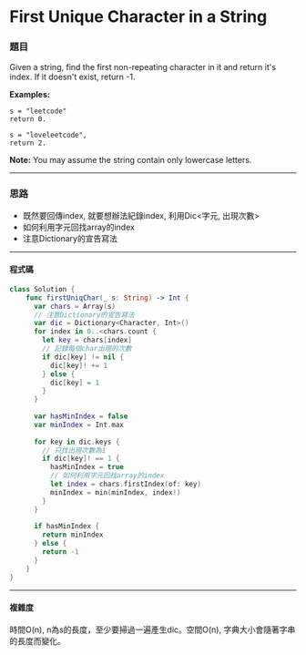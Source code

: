 # First Unique Character in a String

### 題目

Given a string, find the first non-repeating character in it and return it's index. If it doesn't exist, return -1.

**Examples:**

```
s = "leetcode"
return 0.

s = "loveleetcode",
return 2.
```



**Note:** You may assume the string contain only lowercase letters.

------

### 思路

- 既然要回傳index, 就要想辦法紀錄index, 利用Dic<字元, 出現次數>
- 如何利用字元回找array的index
- 注意Dictionary的宣告寫法

------

#### 程式碼

```swift
class Solution {
    func firstUniqChar(_ s: String) -> Int {
      var chars = Array(s)
      // 注意Dictionary的宣告寫法
      var dic = Dictionary<Character, Int>()
      for index in 0..<chars.count {
        let key = chars[index]
        // 記錄每個char出現的次數
        if dic[key] != nil {
          dic[key]! += 1
        } else {
          dic[key] = 1
        }
      }
      
      var hasMinIndex = false
      var minIndex = Int.max
      
      for key in dic.keys {
        // 只找出現次數為1
        if dic[key]! == 1 {
          hasMinIndex = true
          // 如何利用字元回找array的index
          let index = chars.firstIndex(of: key)
          minIndex = min(minIndex, index!)
        }
      }
      
      if hasMinIndex {
        return minIndex
      } else {
        return -1
      }
    }
}
```

------

#### 複雜度

時間O(n), n為s的長度，至少要掃過一遍產生dic。空間O(n), 字典大小會隨著字串的長度而變化。